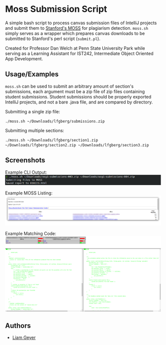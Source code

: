 
# Moss Submission Script

A simple bash script to process canvas submission files of IntelliJ projects and submit them to [Stanford's MOSS](https://theory.stanford.edu/~aiken/moss/) for plagiarism detection. `moss.sh` simply serves as a wrapper which prepares canvas downloads to be submitted to Stanford's perl script (`submit.pl`).

Created for Professor Dan Welch at Penn State University Park while serving as a Learning Assistant for IST242, Intermediate Object Oriented App Development.


## Usage/Examples

`moss.sh` can be used to submit an arbitrary amount of section's submissions, each argument must be a zip file of zip files containing student submissions. Student submissions should be properly exported IntelliJ projects, and not a bare .java file, and are compared by directory.

Submitting a single zip file:

```shell
./moss.sh ~/Downloads/lfgberg/submissions.zip
```

Submitting multiple sections:

```shell
./moss.sh ~/Downloads/lfgberg/section1.zip ~/Downloads/lfgberg/section2.zip ~/Downloads/lfgberg/section3.zip
```



## Screenshots
Example CLI Output:
![Example CLI output](/images/output.png)

Example MOSS Listing:
![Example Student Listings](/images/report_listing.png)

Example Matching Code:
![Example Matching Code](/images/matching_lines.png)
## Authors

- [Liam Geyer](https://www.github.com/lfgberg)

